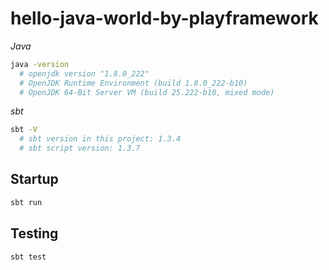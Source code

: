 # hello-java-world-by-playframework

*Java*

```sh
java -version
  # openjdk version "1.8.0_222"
  # OpenJDK Runtime Environment (build 1.8.0_222-b10)
  # OpenJDK 64-Bit Server VM (build 25.222-b10, mixed mode)
```

*sbt*

```sh
sbt -V
  # sbt version in this project: 1.3.4
  # sbt script version: 1.3.7
```

## Startup

```sh
sbt run
```

## Testing

```sh
sbt test
```
